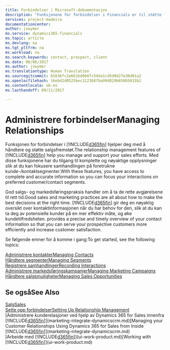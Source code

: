 ```yaml
---
title: Forbindelser | Microsoft-dokumentasjon
description: "Funksjonene for forbindelser i Financials er til støtte for salgsfremstøtene dine og gir deg tilgang til informasjon om kontakter og prospekter, slik at du kan betjene kunder effektivt."
services: project-madeira
documentationcenter: 
author: jswymer
ms.service: dynamics365-financials
ms.topic: article
ms.devlang: na
ms.tgt_pltfrm: na
ms.workload: na
ms.search.keywords: contact, prospect, client
ms.date: 06/06/2017
ms.author: jswymer
ms.translationtype: Human Translation
ms.sourcegitcommit: 81636fc2e661bd9b07c54da1cd5d0d27e30d01a2
ms.openlocfilehash: 16ebd2d0525bec312368fba99d829b650b5015b2
ms.contentlocale: nb-no
ms.lasthandoff: 09/11/2017

---
```

# <a name="managing-relationships"></a><span data-ttu-id="25ccd-103">Administrere forbindelser</span><span class="sxs-lookup"><span data-stu-id="25ccd-103">Managing Relationships</span></span>
<span data-ttu-id="25ccd-104">Funksjonen for forbindelser i [!INCLUDE[d365fin](includes/d365fin_md.md)] hjelper deg med å håndtere og støtte salgsfremstøt.</span><span class="sxs-lookup"><span data-stu-id="25ccd-104">The relationship management features of [!INCLUDE[d365fin](includes/d365fin_md.md)] help you manage and support your sales efforts.</span></span> <span data-ttu-id="25ccd-105">Med disse funksjonene har du tilgang til komplette og nøyaktige opplysninger slik at du kan fokusere samhandlingen på foretrukne kunde-/kontaktsegmenter.</span><span class="sxs-lookup"><span data-stu-id="25ccd-105">With these features, you have access to complete and accurate information so you can focus your interactions on preferred customer/contact segments.</span></span>

<span data-ttu-id="25ccd-106">God salgs- og markedsføringspraksis handler om å ta de rette avgjørelsene til rett tid.</span><span class="sxs-lookup"><span data-stu-id="25ccd-106">Good sales and marketing practices are all about how to make the best decisions at the right time.</span></span> [!INCLUDE[d365fin](includes/d365fin_md.md)]<span data-ttu-id="25ccd-107"> gir deg en nøyaktig oversikt over kontaktinformasjonen når du har behov for den, slik at du kan ta deg av potensielle kunder på en mer effektiv måte, og øke kundetilfredsheten.</span><span class="sxs-lookup"><span data-stu-id="25ccd-107"> provides a precise and timely overview of your contact information so that you can serve your prospective customers more efficiently and increase customer satisfaction.</span></span>

<span data-ttu-id="25ccd-108">Se følgende emner for å komme i gang:</span><span class="sxs-lookup"><span data-stu-id="25ccd-108">To get started, see the following topics:</span></span>

[<span data-ttu-id="25ccd-109">Administrere kontakter</span><span class="sxs-lookup"><span data-stu-id="25ccd-109">Managing Contacts</span></span>](marketing-contacts.md)  
[<span data-ttu-id="25ccd-110">Håndtere segmenter</span><span class="sxs-lookup"><span data-stu-id="25ccd-110">Managing Segments</span></span>](marketing-segments.md)  
[<span data-ttu-id="25ccd-111">Registrere samhandlinger</span><span class="sxs-lookup"><span data-stu-id="25ccd-111">Recording Interactions</span></span>](marketing-interactions.md)  
[<span data-ttu-id="25ccd-112">Administrere markedsføringskampanjer</span><span class="sxs-lookup"><span data-stu-id="25ccd-112">Managing Marketing Campaigns</span></span>](marketing-campaigns.md)  
[<span data-ttu-id="25ccd-113">Håndtere salgsmuligheter</span><span class="sxs-lookup"><span data-stu-id="25ccd-113">Managing Sales Opportunities</span></span>](marketing-manage-sales-opportunities.md)

## <a name="see-also"></a><span data-ttu-id="25ccd-114">Se også</span><span class="sxs-lookup"><span data-stu-id="25ccd-114">See Also</span></span>
[<span data-ttu-id="25ccd-115">Salg</span><span class="sxs-lookup"><span data-stu-id="25ccd-115">Sales</span></span>](sales-manage-sales.md)  
[<span data-ttu-id="25ccd-116">Sette opp forbindelser</span><span class="sxs-lookup"><span data-stu-id="25ccd-116">Setting Up Relationship Management</span></span>](marketing-setup-marketing.md)  
<span data-ttu-id="25ccd-117">[Administrere kunderelasjoner ved hjelp av Dynamics 365 for Sales innenfra [!INCLUDE[d365fin](includes/d365fin_md.md)]](marketing-integrate-dynamicscrm.md)</span><span class="sxs-lookup"><span data-stu-id="25ccd-117">[Managing your Customer Relationships Using Dynamics 365 for Sales from Inside [!INCLUDE[d365fin](includes/d365fin_md.md)]](marketing-integrate-dynamicscrm.md)</span></span>  
<span data-ttu-id="25ccd-118">[Arbeide med [!INCLUDE[d365fin](includes/d365fin_md.md)]](ui-work-product.md)</span><span class="sxs-lookup"><span data-stu-id="25ccd-118">[Working with [!INCLUDE[d365fin](includes/d365fin_md.md)]](ui-work-product.md)</span></span>  

